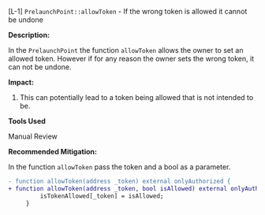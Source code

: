 [L-1] `PrelaunchPoint::allowToken` - If the wrong token is allowed it cannot be undone

**Description:**

In the `PrelaunchPoint` the function `allowToken` allows the owner to set an allowed token. However if for any reason the owner sets the wrong token, it can not be undone.

**Impact:**

1. This can potentially lead to a token being allowed that is not intended to be.

**Tools Used**

Manual Review

**Recommended Mitigation:**

In the function `allowToken` pass the token and a bool as a parameter.

```diff
- function allowToken(address _token) external onlyAuthorized {
+ function allowToken(address _token, bool isAllowed) external onlyAuthorized { 
         isTokenAllowed[_token] = isAllowed;
     }
```